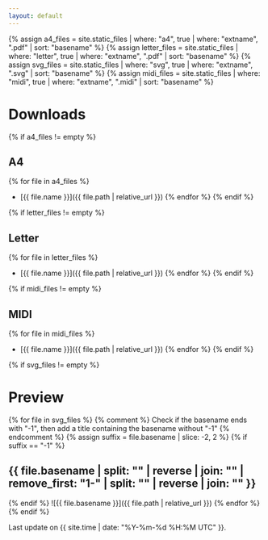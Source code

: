 ```yaml
---
layout: default
---
```


{% assign a4_files = site.static_files | where: "a4", true | where: "extname", ".pdf" | sort: "basename" %}
{% assign letter_files = site.static_files | where: "letter", true | where: "extname", ".pdf" | sort: "basename" %}
{% assign svg_files = site.static_files | where: "svg", true | where: "extname", ".svg" | sort: "basename" %}
{% assign midi_files = site.static_files | where: "midi", true | where: "extname", ".midi" | sort: "basename" %}

# Downloads

{% if a4_files != empty %}
## A4
{% for file in a4_files %}
* [{{ file.name }}]({{ file.path | relative_url }})
{% endfor %}
{% endif %}

{% if letter_files != empty %}
## Letter
{% for file in letter_files %}
* [{{ file.name }}]({{ file.path | relative_url }})
{% endfor %}
{% endif %}

{% if midi_files != empty %}
## MIDI
{% for file in midi_files %}
* [{{ file.name }}]({{ file.path | relative_url }})
{% endfor %}
{% endif %}

{% if svg_files != empty %}
# Preview
{% for file in svg_files %}
{% comment %}
Check if the basename ends with "-1", then add a title containing the basename without "-1"
{% endcomment %}
{% assign suffix = file.basename | slice: -2, 2 %}
{% if suffix == "-1" %}
## {{ file.basename | split: "" | reverse | join: "" | remove_first: "1-" | split: "" | reverse | join: "" }}
{% endif %}
![{{ file.basename }}]({{ file.path | relative_url }})
{% endfor %}
{% endif %}

Last update on {{ site.time | date: "%Y-%m-%d %H:%M UTC" }}.
